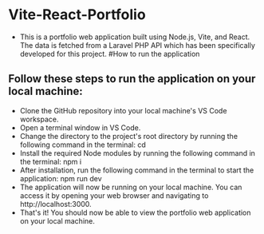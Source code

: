 # Vite-React-Portfolio
- This is a portfolio web application built using Node.js, Vite, and React. The data is fetched from a Laravel PHP API which has been specifically developed for this project.
#How to run the application
## Follow these steps to run the application on your local machine:
- Clone the GitHub repository into your local machine's VS Code workspace.
- Open a terminal window in VS Code.
- Change the directory to the project's root directory by running the following command in the terminal: cd <project-directory-name>
- Install the required Node modules by running the following command in the terminal: npm i
- After installation, run the following command in the terminal to start the application: npm run dev
- The application will now be running on your local machine. You can access it by opening your web browser and navigating to http://localhost:3000.
- That's it! You should now be able to view the portfolio web application on your local machine.
